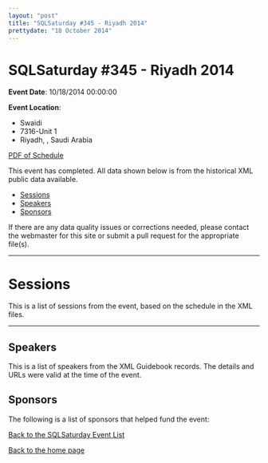 ```yaml
---
layout: "post" 
title: "SQLSaturday #345 - Riyadh 2014" 
prettydate: "18 October 2014" 
---
```

# SQLSaturday #345 - Riyadh 2014
 
**Event Date**: 10/18/2014 00:00:00
 
**Event Location**:
- Swaidi
- 7316-Unit 1
- Riyadh, , Saudi Arabia
 
<a href="/assets/pdf/0345.pdf">PDF of Schedule</a>
 
This event has completed. All data shown below is from the historical XML public data available.
<ul>
   <li><a href="#sessions">Sessions</a></li>
   <li><a href="#speakers">Speakers</a></li>
   <li><a href="#sponsors">Sponsors</a></li>
</ul>
 
 
If there are any data quality issues or corrections needed, please contact the webmaster for this site or submit a pull request for the appropriate file(s). 
 
----------------------------------------------------------------------------------- 
 
# <a name="sessions"></a>Sessions
This is a list of sessions from the event, based on the schedule in the XML files.
 
----------------------------------------------------------------------------------- 
## <a name="#speakers"></a>Speakers
This is a list of speakers from the XML Guidebook records. The details and URLs were valid at the time of the event.
 
 
 
 
## <a name="sponsors"></a>Sponsors
The following is a list of sponsors that helped fund the event:
 
[Back to the SQLSaturday Event List](/past)
 
[Back to the home page](/index)
 
